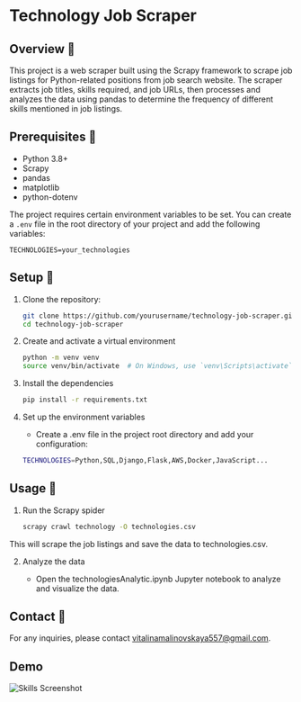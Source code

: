 # Technology Job Scraper

## Overview 🔎

This project is a web scraper built using the Scrapy framework to scrape job listings for Python-related positions from
job search website. The scraper extracts job titles, skills required, and job URLs, then processes and analyzes the
data using pandas to determine the frequency of different skills mentioned in job listings.

## Prerequisites 🐍

- Python 3.8+
- Scrapy
- pandas
- matplotlib
- python-dotenv

The project requires certain environment variables to be set. You can create a `.env` file in the root directory of your
project and add the following variables:

```env
TECHNOLOGIES=your_technologies
```

## Setup 🔧

1. Clone the repository:

   ```bash
   git clone https://github.com/yourusername/technology-job-scraper.git
   cd technology-job-scraper


2. Create and activate a virtual environment

   ```bash
   python -m venv venv
   source venv/bin/activate  # On Windows, use `venv\Scripts\activate`


3. Install the dependencies

   ```bash
   pip install -r requirements.txt

4. Set up the environment variables

    - Create a .env file in the project root directory and add your configuration:
   ```bash
   TECHNOLOGIES=Python,SQL,Django,Flask,AWS,Docker,JavaScript...
   

## Usage 🚀

1. Run the Scrapy spider

   ```bash
   scrapy crawl technology -O technologies.csv  
   
This will scrape the job listings and save the data to technologies.csv.

2. Analyze the data 

   - Open the technologiesAnalytic.ipynb Jupyter notebook to analyze and visualize the data.


## Contact 💌

For any inquiries, please contact [vitalinamalinovskaya557@gmail.com](mailto:vitalinamalinovskaya557@gmail.com).

## Demo

![Skills Screenshot](demo/skills_count.png)